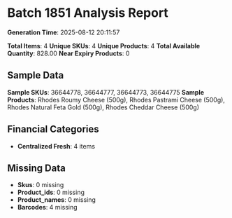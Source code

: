 # Batch 1851 Analysis Report

**Generation Time**: 2025-08-12 20:11:57

**Total Items**: 4
**Unique SKUs**: 4
**Unique Products**: 4
**Total Available Quantity**: 828.00
**Near Expiry Products**: 0

## Sample Data
**Sample SKUs**: 36644778, 36644777, 36644773, 36644775
**Sample Products**: Rhodes Roumy Cheese (500g), Rhodes Pastrami Cheese (500g), Rhodes Natural Feta Gold (500g), Rhodes Cheddar Cheese (500g)

## Financial Categories
- **Centralized Fresh**: 4 items

## Missing Data
- **Skus**: 0 missing
- **Product_ids**: 0 missing
- **Product_names**: 0 missing
- **Barcodes**: 4 missing
